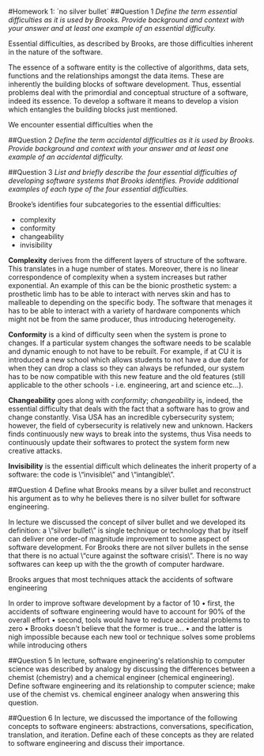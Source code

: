 #Homework 1: \`no silver bullet\`
##Question 1
*Define the term essential difficulties as it is used by Brooks. Provide background and context with your answer and at least one example of an essential difficulty.*

Essential difficulties, as described by Brooks, are those difficulties inherent in the nature of the software.

The essence of a software entity is the collective of algorithms, data sets, functions and the relationships amongst the data items. These are inherently the building blocks of software development. Thus, essential problems deal with the primordial and conceptual structure of a software, indeed its essence. To develop a software it means to develop a vision which entangles the building blocks just mentioned. 

We encounter essential difficulties when the

##Question 2
*Define the term accidental difficulties as it is used by Brooks. Provide background and context with your answer and at least one example of an accidental difficulty.*


##Question 3
*List and briefly describe the four essential difficulties of developing software systems that Brooks identifies. Provide additional examples of each type of the four essential difficulties.*

Brooke’s identifies four subcategories to the essential difficulties:
* complexity
* conformity
* changeability
* invisibility

**Complexity** derives from the different layers of structure of the software. This translates in a huge number of states. Moreover, there is no linear correspondence of complexity when a system increases but rather exponential. An example of this can be the bionic prosthetic system: a prosthetic limb has to be able to interact with nerves skin and has to malleable to depending on the specific body. The software that menages it has to be able to interact with a variety of hardware components which might not be from the same producer, thus introducing heterogeneity. 

**Conformity** is a kind of difficulty seen when the system is prone to changes. If a particular system changes the software needs to be scalable and dynamic enough to not have to be rebuilt. 
For example, if at CU it is introduced a new school which allows students to not have a due date for when they can drop a class so they can always be refunded, our system has to be now compatible with this new feature and the old features (still applicable to the other schools - i.e. engineering, art and science etc…).

**Changeability** goes along with *conformity*; *changeability* is, indeed, the essential difficulty that deals with the fact that a software has to grow and change constantly. Visa USA has an incredible cybersecurity system; however, the field of cybersecurity is relatively new and unknown. Hackers finds continuously new ways to break into the systems, thus Visa needs to continuously update their softwares to protect the system form new creative attacks. 

**Invisibility** is the essential difficult which delineates the inherit property of a software: the code is \“invisible\” and \“intangible\”. 

##Question 4
Define what Brooks means by a silver bullet and reconstruct his argument as to why he believes there is no silver bullet for software engineering.

In lecture we discussed the concept of silver bullet and we developed its definition: 
a \“silver bullet\” is single technique or technology that by itself can deliver one order-of magnitude improvement to some aspect of software development. 
For Brooks there are not silver bullets in the sense that there is no actual \“cure against the software crisis\”. There is no way softwares can keep up with the the growth of computer hardware. 

Brooks argues that most techniques attack the accidents of software
engineering

In order to improve software development by a factor of 10
• first, the accidents of software engineering would have to account for
90% of the overall effort
• second, tools would have to reduce accidental problems to zero
• Brooks doesn't believe that the former is true…
• and the latter is nigh impossible because each new tool or technique
solves some problems while introducing others


##Question 5
In lecture, software engineering's relationship to computer science was described by analogy by discussing the differences between a chemist (chemistry) and a chemical engineer (chemical engineering). Define software engineering and its relationship to computer science; make use of the chemist vs. chemical engineer analogy when answering this question.


##Question 6
In lecture, we discussed the importance of the following concepts to software engineers: abstractions, conversations, specification, translation, and iteration. Define each of these concepts as they are related to software engineering and discuss their importance.